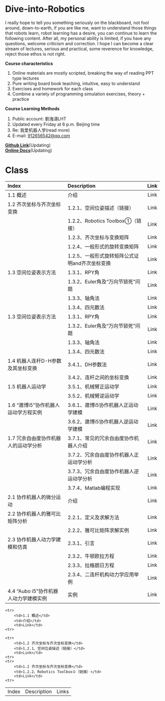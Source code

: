 # Dive-into-Robotics
I really hope to tell you something seriously on the blackboard, not fool around, down-to-earth, if you are like me, want to understand those things that robots learn, robot learning has a desire, you can continue to learn the following content.
After all, my personal ability is limited, if you have any questions, welcome criticism and correction. I hope I can become a clear stream of lectures, serious and practical, some reverence for knowledge, reject those ethos is not right.

**Course characteristics**
1. Online materials are mostly scripted, breaking the way of reading PPT type lectures  
2. Pure writing board book teaching, intuitive, easy to understand  
3. Exercises and homework for each class  
4. Combine a variety of programming simulation exercises, theory + practice

**Course Learning Methods**  
1. Public account: 劉海濤LHT  
2. Updated every Friday at 6 p.m. Beijing time  
3. Re: 我爱机器人学(read more)  
3. E-mail: 912656542@qq.com  
<!--   ![微信公众号](https://img-blog.cn/52a312b3c4be4252b50cecb954ac229b.png) -->

**[Github Link](https://github.com/LIUHAITAO-CH/Dive-into-Robotics/)**(Updating)  
**[Online Docs](https://kdocs.cn/l/cb9gYbJgQoYT/)**(Updating) 

# Class
| Index                                     | Description                                  | Link    |
| :---                                      | :----                                        | :---: |
| 1.1 概述                                  | 介绍                                         | Link |
| 1.2 齐次坐标与齐次坐标变换                 | 1.2.1、空间位姿描述（链接）                   | Link |
|                                            | 1.2.2、Robotics Toolbox①（链接）            | Link |  
|                                            | 1.2.3、齐次坐标与变换矩阵                    | Link |
|                                            | 1.2.4、一般形式的旋转变换矩阵                | Link |
|                                            | 1.2.5、一般形式旋转矩阵公式证明and齐次坐标变换 | Link |
| 1.3 空间位姿表示方法                       | 1.3.1、RPY角                                  | Link |
|                                            | 1.3.2、Euler角及“万向节锁死”问题              | Link |  
|                                            | 1.3.3、轴角法                                 | Link |
|                                            | 1.3.4、四元数法                               | Link |
| 1.3 空间位姿表示方法                       | 1.3.1、RPY角                                  | Link |
|                                            | 1.3.2、Euler角及“万向节锁死”问题              | Link |  
|                                            | 1.3.3、轴角法                                 | Link |
|                                            | 1.3.4、四元数法                               | Link |
| 1.4 机器人连杆D-H参数及其坐标变换           | 3.4.1、DH参数法                               | Link |
|                                            | 3.4.2、连杆之间的坐标变换                      | Link |
| 1.5 机器人运动学                           | 3.5.1、机械臂正运动学                           | Link |
|                                            | 3.5.2、机械臂逆运动学                           | Link |
| 1.6 “遨博i5”协作机器人运动学方程实例        | 3.6.1、遨博i5协作机器人正运动学建模             | Link |
|                                            | 3.6.2、遨博i5协作机器人逆运动学建模             | Link |
| 1.7 冗余自由度协作机器人的运动学分析        | 3.7.1、常见的冗余自由度协作机器人介绍           | Link |
|                                            | 3.7.2、冗余自由度协作机器人正运动学分析         | Link |
|                                            | 3.7.3、冗余自由度协作机器人逆运动学分析         | Link |
|                                            | 3.7.4、Matlab编程实现                           | Link |
| 2.1 协作机器人的微分运动                    | 介绍                                            | Link |
| 2.2 协作机器人的雅可比矩阵分析              | 2.2.1、定义及求解方法                            | Link |
|                                            | 2.2.2、雅可比矩阵求解实例                         | Link |
| 2.3 协作机器人动力学建模和仿真              | 2.3.1、引言                                       | Link |
|                                            | 2.3.2、牛顿欧拉方程                                | Link |
|                                            | 2.3.3、拉格朗日方程                                | Link |
|                                            | 2.3.4、二连杆机构动力学应用举例                     | Link |
| 4.4 “Aubo i5”协作机器人动力学建模实例       | 实例                                              | Link |


<table>
    <tr>
        <td>Index</td>
        <td>Description</td>
        <td>Links</td>
    <tr>
        
    <tr>
        <td>1.1 概述</td>
        <td>介绍</td>
        <td>Link</td>
    <tr>
        
    <tr>
        <td>1.2 齐次坐标与齐次坐标变换</td>
        <td>1.2.1、空间位姿描述（链接）</td>
        <td>Link</td>
    <tr>
    <tr>
        <td>1.2 齐次坐标与齐次坐标变换</td>
        <td>1.2.2、Robotics Toolbox①（链接）</td>
        <td>Link</td>
    <tr>
</table>









